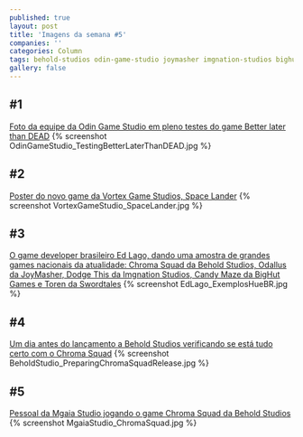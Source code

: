 ```yaml
---
published: true
layout: post
title: 'Imagens da semana #5'
companies: ''
categories: Column
tags: behold-studios odin-game-studio joymasher imgnation-studios bighut-ames swordtales mgaia-studio vortex-game-studios imagens-da-semana coluna
gallery: false
---
```

## #1
[Foto da equipe da Odin Game Studio em pleno testes do game Better later than DEAD](https://twitter.com/OdinGameStudio/status/59271652605208985)
{% screenshot OdinGameStudio_TestingBetterLaterThanDEAD.jpg %}

## #2
[Poster do novo game da Vortex Game Studios, Space Lander](https://twitter.com/vortexstudios/status/59271970709192704)
{% screenshot VortexGameStudio_SpaceLander.jpg %}

## #3
[O game developer brasileiro Ed Lago, dando uma amostra de grandes games nacionais da atualidade: Chroma Squad da Behold Studios, Odallus da JoyMasher, Dodge This da Imgnation Studios, Candy Maze da BigHut Games e Toren da Swordtales](https://twitter.com/edlago/status/59317275032119296)
{% screenshot EdLago_ExemplosHueBR.jpg %}

## #4
[Um dia antes do lançamento a Behold Studios verificando se está tudo certo com o Chroma Squad](https://twitter.com/beholdstudios/status/59360648002627993)
{% screenshot BeholdStudio_PreparingChromaSquadRelease.jpg %}

## #5
[Pessoal da Mgaia Studio jogando o game Chroma Squad da Behold Studios](https://twitter.com/mgaiastudio/status/59378855788768051)
{% screenshot MgaiaStudio_ChromaSquad.jpg %}
